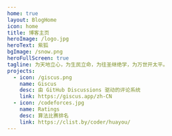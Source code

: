 ```yaml
---
home: true
layout: BlogHome
icon: home
title: 博客主页
heroImage: /logo.jpg
heroText: 紫狐
bgImage: /snow.png
heroFullScreen: true
tagline: 为天地立心，为生民立命，为往圣继绝学，为万世开太平。
projects:
  - icon: /giscus.png
    name: Giscus
    desc: 由 GitHub Discussions 驱动的评论系统
    link: https://giscus.app/zh-CN
  - icon: /codeforces.jpg
    name: Ratings
    desc: 算法比赛排名
    link: https://clist.by/coder/huayou/
---
```

